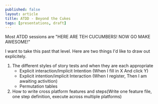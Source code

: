 ```yaml
---
published: false
layout: article
title: ATDD - Beyond the Cukes
tags: [presentations, draft]
---
```

Most ATDD sessions are \"HERE ARE TEH CUCUMBERS! NOW GO MAKE AWESOME!\"

I want to take this past that level. Here are two things I\'d like to draw out explicitely.

1. The different styles of story tests and when they are each appropriate
    * Explicit interaction/Implicit Intention (When I fill in X And click Y)
    * Explicit intention/implicit Interaction (When I register, Then I am awaiting activition)
    * Permutation tables
2. How to write cross platform features and steps(Write one feature file, one step definition, execute across multiple platforms)
